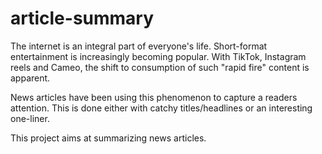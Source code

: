 # article-summary


The internet is an integral part of everyone's life. 
Short-format entertainment is increasingly becoming popular.
With TikTok, Instagram reels and Cameo, the shift to consumption of such "rapid fire" content is apparent. 

News articles have been using this phenomenon to capture a readers attention.
This is done either with catchy titles/headlines or an interesting one-liner.


This project aims at summarizing news articles. 


